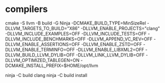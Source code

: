 # compilers

cmake -S llvm -B build -G Ninja -DCMAKE_BUILD_TYPE=MinSizeRel -DLLVM_TARGETS_TO_BUILD="X86" -DLLVM_ENABLE_PROJECTS="clang" -DLLVM_INCLUDE_EXAMPLES=OFF -DLLVM_INCLUDE_TESTS=OFF -DLLVM_INCLUDE_BENCHMARKS=OFF -DLLVM_APPEND_VC_REV=OFF -DLLVM_ENABLE_ASSERTIONS=OFF -DLLVM_ENABLE_ZSTD=OFF -DLLVM_ENABLE_TERMINFO=OFF -DLLVM_ENABLE_LIBXML2=OFF -DLLVM_BUILD_LLVM_DYLIB=OFF -DLLVM_LINK_LLVM_DYLIB=OFF -DLLVM_OPTIMIZED_TABLEGEN=ON -DCMAKE_INSTALL_PREFIX=$HOME/opt/llvm

ninja -C build clang
ninja -C build install
